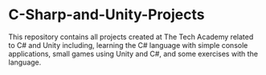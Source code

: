 # C-Sharp-and-Unity-Projects
This repository contains all projects created at The Tech Academy related to C# and Unity including, learning the C# language with simple console applications, small games using Unity and C#, and some exercises with the language.
